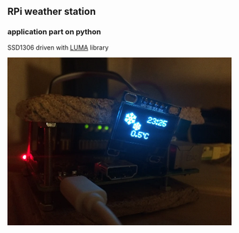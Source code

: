 ## RPi weather station
### application part on python


SSD1306 driven with [LUMA](https://github.com/rm-hull/luma.oled) library



![pic_first_run](https://github.com/joingig/wu/blob/test/imgs/pic03.jpg "first")

